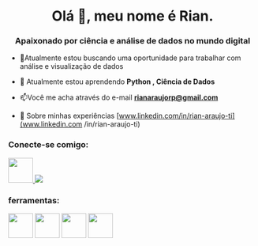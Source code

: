 <h1 align="center">Olá 👋, meu nome é Rian.</h1>
<h3 align="center">Apaixonado por ciência e análise de dados no mundo digital</h3>

- 🔭Atualmente estou buscando uma oportunidade para trabalhar com análise e visualização de dados
  
- 🌱 Atualmente estou aprendendo **Python , Ciência de Dados**

- 📫Você me acha através do e-mail **rianaraujorp@gmail.com**

- 📄 Sobre minhas experiências [www.linkedin.com/in/rian-araujo-ti](www.linkedin.com /in/rian-araujo-ti)

<h3 align="left">Conecte-se comigo:</h3>
<div style="display: inline">
  <a href="https://www.linkedin.com/in/rian-araujo-ti" target="_blank">
      <img src="https://cdn.jsdelivr.net/gh/devicons/devicon@latest/icons/linkedin/linkedin-original.svg" width="50" height="50" />
  </a>
  <img src="https://cdn.jsdelivr.net/gh/devicons/devicon@latest/icons/kaggle/kaggle-original-wordmark.svg" />
</div>


<h3 align="left">ferramentas:</h3>
<div style="display: inline">
  <img src="https://cdn.jsdelivr.net/gh/devicons/devicon@latest/icons/python/python-original.svg" width="50" height="50" />
  <img src="https://cdn.jsdelivr.net/gh/devicons/devicon@latest/icons/mysql/mysql-original.svg" width="50" height="50" />
  <img src="https://cdn.jsdelivr.net/gh/devicons/devicon@latest/icons/azuresqldatabase/azuresqldatabase-original.svg" width="50" height="50" />
  <img src="https://cdn.jsdelivr.net/gh/devicons/devicon@latest/icons/r/r-original.svg" width="50" height="50" />
</div>





<!---
Rian-Ds/Rian-Ds is a ✨ special ✨ repository because its `README.md` (this file) appears on your GitHub profile.
You can click the Preview link to take a look at your changes.
--->
